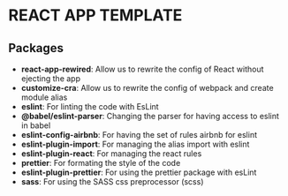 # REACT APP TEMPLATE


## Packages

- **react-app-rewired**: Allow us to rewrite the config of React without ejecting the app
- **customize-cra**: Allow us to rewrite the config of webpack and create module alias
- **eslint**: For linting the code with EsLint
- **@babel/eslint-parser**: Changing the parser for having access to eslint in babel
- **eslint-config-airbnb**: For having the set of rules airbnb for eslint
- **eslint-plugin-import**: For managing the alias import with eslint
- **eslint-plugin-react**: For managing the react rules
- **prettier**: For formating the style of the code
- **eslint-plugin-prettier**: For using the prettier package with esLint
- **sass**: For using the SASS css preprocessor (scss)
